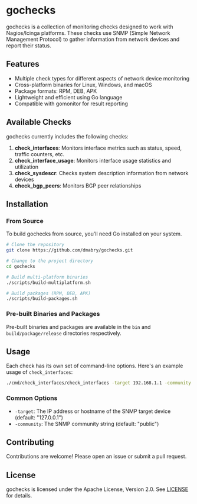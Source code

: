 

# gochecks

gochecks is a collection of monitoring checks designed to work with Nagios/Icinga platforms. These checks use SNMP (Simple Network Management Protocol) to gather information from network devices and report their status.

## Features

- Multiple check types for different aspects of network device monitoring
- Cross-platform binaries for Linux, Windows, and macOS
- Package formats: RPM, DEB, APK
- Lightweight and efficient using Go language
- Compatible with gomonitor for result reporting

## Available Checks

gochecks currently includes the following checks:

1. **check_interfaces**: Monitors interface metrics such as status, speed, traffic counters, etc.
2. **check_interface_usage**: Monitors interface usage statistics and utilization
3. **check_sysdescr**: Checks system description information from network devices
4. **check_bgp_peers**: Monitors BGP peer relationships

## Installation

### From Source

To build gochecks from source, you'll need Go installed on your system.

```bash
# Clone the repository
git clone https://github.com/dmabry/gochecks.git

# Change to the project directory
cd gochecks

# Build multi-platform binaries
./scripts/build-multiplatform.sh

# Build packages (RPM, DEB, APK)
./scripts/build-packages.sh
```

### Pre-built Binaries and Packages

Pre-built binaries and packages are available in the `bin` and `build/package/release` directories respectively.

## Usage

Each check has its own set of command-line options. Here's an example usage of `check_interfaces`:

```bash
./cmd/check_interfaces/check_interfaces -target 192.168.1.1 -community public
```

### Common Options

- `-target`: The IP address or hostname of the SNMP target device (default: "127.0.0.1")
- `-community`: The SNMP community string (default: "public")

## Contributing

Contributions are welcome! Please open an issue or submit a pull request.

## License

gochecks is licensed under the Apache License, Version 2.0. See [LICENSE](LICENSE) for details.
